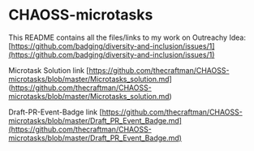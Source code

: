 # CHAOSS-microtasks

 This README contains all the files/links to my work on Outreachy Idea: [https://github.com/badging/diversity-and-inclusion/issues/1](https://github.com/badging/diversity-and-inclusion/issues/1)

 Microtask Solution link [https://github.com/thecraftman/CHAOSS-microtasks/blob/master/Microtasks_solution.md] (https://github.com/thecraftman/CHAOSS-microtasks/blob/master/Microtasks_solution.md)

 Draft-PR-Event-Badge link [https://github.com/thecraftman/CHAOSS-microtasks/blob/master/Draft_PR_Event_Badge.md](https://github.com/thecraftman/CHAOSS-microtasks/blob/master/Draft_PR_Event_Badge.md)
